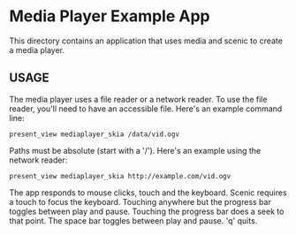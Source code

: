 # Media Player Example App

This directory contains an application that uses media and scenic to
create a media player.

## USAGE

The media player uses a file reader or a network reader. To use the file
reader, you'll need to have an accessible file. Here's an example command line:

    present_view mediaplayer_skia /data/vid.ogv

Paths must be absolute (start with a '/'). Here's an example using the network
reader:

    present_view mediaplayer_skia http://example.com/vid.ogv

The app responds to mouse clicks, touch and the keyboard. Scenic
requires a touch to focus the keyboard. Touching anywhere but the progress bar
toggles between play and pause. Touching the progress bar does a seek to that
point. The space bar toggles between play and pause. 'q' quits.
